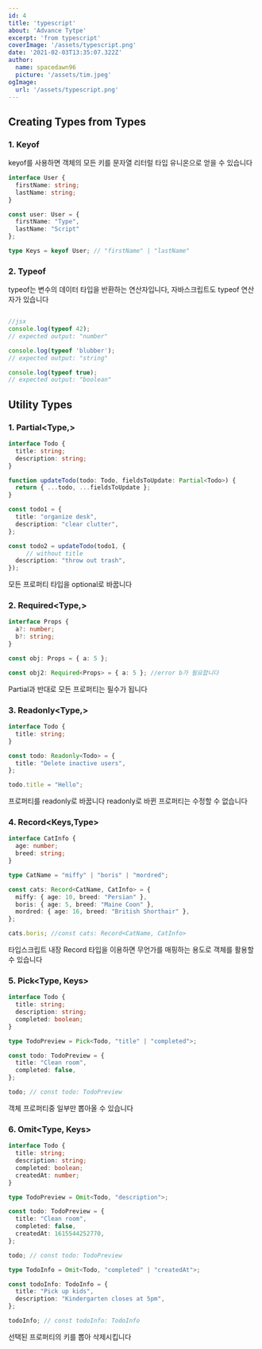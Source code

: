 ```yaml
---
id: 4
title: 'typescript'
about: 'Advance Tytpe'
excerpt: 'from typescript'
coverImage: '/assets/typescript.png'
date: '2021-02-03T13:35:07.322Z'
author:
  name: spacedawn96
  picture: '/assets/tim.jpeg'
ogImage:
  url: '/assets/typescript.png'
---
```

## Creating Types from Types

### 1. Keyof

keyof를 사용하면 객체의 모든 키를 문자열 리터럴 타입 유니온으로 얻을 수 있습니다

```ts
interface User {
  firstName: string;
  lastName: string;
}

const user: User = {
  firstName: "Type",
  lastName: "Script"
};

type Keys = keyof User; // "firstName" | "lastName"
```

### 2. Typeof 

typeof는 변수의 데이터 타입을 반환하는 연산자입니다, 자바스크립트도 typeof 연산자가 있습니다 

```jsx

//jsx
console.log(typeof 42);
// expected output: "number"

console.log(typeof 'blubber');
// expected output: "string"

console.log(typeof true);
// expected output: "boolean"
```

## Utility Types

### 1. Partial<Type,>

```ts
interface Todo {
  title: string;
  description: string;
}

function updateTodo(todo: Todo, fieldsToUpdate: Partial<Todo>) {
  return { ...todo, ...fieldsToUpdate };
}

const todo1 = {
  title: "organize desk",
  description: "clear clutter",
};

const todo2 = updateTodo(todo1, {
     // without title
  description: "throw out trash",
});
```
모든 프로퍼티 타입을 optional로 바꿉니다 



### 2. Required<Type,>

```ts
interface Props {
  a?: number;
  b?: string;
}

const obj: Props = { a: 5 };

const obj2: Required<Props> = { a: 5 }; //error b가 필요합니다
```

Partial과 반대로 모든 프로퍼티는 필수가 됩니다

### 3. Readonly<Type,>

```ts
interface Todo {
  title: string;
}

const todo: Readonly<Todo> = {
  title: "Delete inactive users",
};

todo.title = "Hello";
```

프로퍼티를 readonly로 바꿉니다 readonly로 바뀐 프로퍼티는 수정할 수 없습니다


### 4. Record<Keys,Type>

```ts
interface CatInfo {
  age: number;
  breed: string;
}

type CatName = "miffy" | "boris" | "mordred";

const cats: Record<CatName, CatInfo> = {
  miffy: { age: 10, breed: "Persian" },
  boris: { age: 5, breed: "Maine Coon" },
  mordred: { age: 16, breed: "British Shorthair" },
};

cats.boris; //const cats: Record<CatName, CatInfo>
```

타입스크립트 내장 Record 타입을 이용하면 무언가를 매핑하는 용도로 객체를 활용할 수 있습니다

### 5. Pick<Type, Keys>

```ts
interface Todo {
  title: string;
  description: string;
  completed: boolean;
}

type TodoPreview = Pick<Todo, "title" | "completed">;

const todo: TodoPreview = {
  title: "Clean room",
  completed: false,
};

todo; // const todo: TodoPreview
```

객체 프로퍼티중 일부만 뽑아올 수 있습니다

### 6. Omit<Type, Keys>


```ts
interface Todo {
  title: string;
  description: string;
  completed: boolean;
  createdAt: number;
}

type TodoPreview = Omit<Todo, "description">;

const todo: TodoPreview = {
  title: "Clean room",
  completed: false,
  createdAt: 1615544252770,
};

todo; // const todo: TodoPreview

type TodoInfo = Omit<Todo, "completed" | "createdAt">;

const todoInfo: TodoInfo = {
  title: "Pick up kids",
  description: "Kindergarten closes at 5pm",
};

todoInfo; // const todoInfo: TodoInfo
```

선택된 프로퍼티의 키를 뽑아 삭제시킵니다